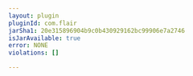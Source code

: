 ```yaml
---
layout: plugin
pluginId: com.flair
jarSha1: 20e315896904b9c0b430929162bc99906e7a2746
isJarAvailable: true
error: NONE
violations: []

---
```

